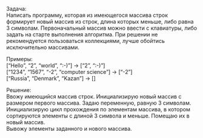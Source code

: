 Задача:  
Написать программу, которая из имеющегося массива строк формирует новый массив из строк, длина которых меньше, либо равна 3 символам. Первоначальный массив можно ввести с клавиатуры, либо задать на старте выполнения алгоритма. При решении не рекомендуется пользоваться коллекциями, лучше обойтись исключительно массивами.  

Примеры:  
[“Hello”, “2”, “world”, “:-)”] → [“2”, “:-)”]  
[“1234”, “1567”, “-2”, “computer science”] → [“-2”]  
[“Russia”, “Denmark”, “Kazan”] → []  

Решение:  
Ввожу имеющийся массив строк. Инициализирую новый массив с размером первого массива. Задаю переменную, равную 3 символам. Инициализирую цикл прохождения по элементам  массива, в котором сортируются элементы с длиной 3 символа и меньше. Помещаю их в новый массив.  
Вывожу элементы заданного и нового массива.